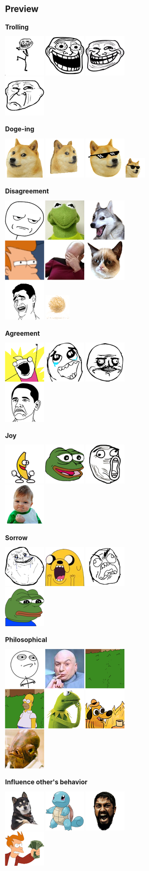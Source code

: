 # Preview

## Trolling

![](trolldance.gif)
![](trolled_troll.png)
![](troll.png)
![](troll_sad.png)

## Doge-ing

![](doge.png)
![](doge3d.gif)
![](doge_with_it.png)
![](cool-doge.gif)

## Disagreement

![](areyoukiddingme.png)
![](kermit.jpg)
![](pundog.png)
![](suspicious.gif)
![](facepalm.png)
![](grumpycat.png)
![](yao.png)
![](tumbleweed.gif)

## Agreement

![](all_the_things.png)
![](epic_win.png)
![](megusta.png)
![](notbad.png)

## Joy

![](bananadance.gif)
![](feels_good_man.png)
![](lol.png)
![](success.png)

## Sorrow

![](forever_alone.png)
![](jake.png)
![](rage.png)
![](sad_pepe.png)

## Philosophical

![](challenge_accepted.png)
![](dr_evil.jpg)
![](homer_appear.gif)
![](homer_disappear.gif)
![](thinking_kermit.png)
![](this_is_fine.png)
![](trap.png)


## Influence other's behavior

![](shurperro.png)
![](squirtle.png)
![](sparta.png)
![](take_my_money.png)
